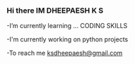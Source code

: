 ### Hi there  IM DHEEPAESH K S 
-I’m currently learning ... CODING SKILLS 

-I'm currently working on python projects

-To reach me ksdheepaesh@gmail.com
